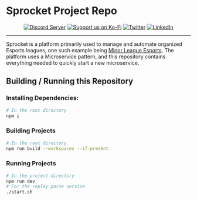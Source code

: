 # Sprocket Project Repo

<div align="center">
  
  [![Discord Server](https://img.shields.io/discord/856290331279884288.svg?label=Discord&logo=Discord&colorB=7289da&style=for-the-badge)](https://discord.gg/hJ3YAvHucb)
  [![Support us on Ko-Fi](https://img.shields.io/badge/Ko--fi-F16061?style=for-the-badge&logo=ko-fi&logoColor=white)](https://ko-fi.com/sprocketbot)
  [![Twitter](https://img.shields.io/badge/Twitter-%231DA1F2.svg?style=for-the-badge&logo=Twitter&logoColor=white)](https://twitter.com/SprocketBot_)
  [![LinkedIn](https://img.shields.io/badge/LinkedIn-0077B5?style=for-the-badge&logo=linkedin&logoColor=white)](https://www.linkedin.com/company/sprocketbot)
  
</div>

---

Sprocket is a platform primarily used to manage and automate organized Esports leagues, one such example being [Minor League Esports](https://mlesports.gg).
The platform uses a Microservice pattern, and this repository contains everything needed to quickly start a new microservice.


## Building / Running this Repository

### Installing Dependencies:

```bash
# In the root directory
npm i
```

### Building Projects
```bash
# In the root directory
npm run build --workspaces --if-present
```

### Running Projects
```bash
# In the project directory
npm run dev
# For the replay parse service
./start.sh
```

